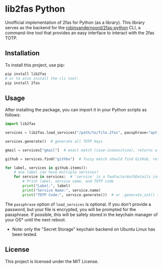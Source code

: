 # lib2fas Python

Unofficial implementation of 2fas for Python (as a library).
This library serves as the backend for
the [robinvandernoord/2fas-python](https://github.com/robinvandernoord/2fas-python) CLI, a command-line tool that
provides an easy interface to interact with the 2fas TOTP.

## Installation

To install this project, use pip:

```bash
pip install lib2fas
# or to also install the cli tool:
pip install 2fas
```

## Usage

After installing the package, you can import it in your Python scripts as follows:

```python
import lib2fas

services = lib2fas.load_services("/path/to/file.2fas", passphrase="optional")  # -> TwoFactorStorage

services.generate()  # generate all TOTP keys

gmail = services["gmail"]  # exact match (case-insensitive), returns a list of 'TwoFactorAuthDetails' instances.

github = services.find("githbu")  # fuzzy match should find GitHub, returns a new TwoFactorStorage.

for label, services in github.items():
    # one label can have multiple services!
    for service in services:  # 'service' is a TwoFactorAuthDetails instance
        # Print label, service name, and TOTP code
        print("Label:", label)
        print("Service Name:", service.name)
        print("TOTP Code:", service.generate())  # or .generate_int() to get the code as a number.
```

The `passphrase` option of `load_services` is optional.
If you don't provide a password, but your file is encrypted, you will be prompted for the passphrase.
If possible, this will be safely stored in the keychain manager of your OS* until the next reboot.

* Note: only the "Secret Storage" keychain backend on Ubuntu Linux has been tested.

## License

This project is licensed under the MIT License.
